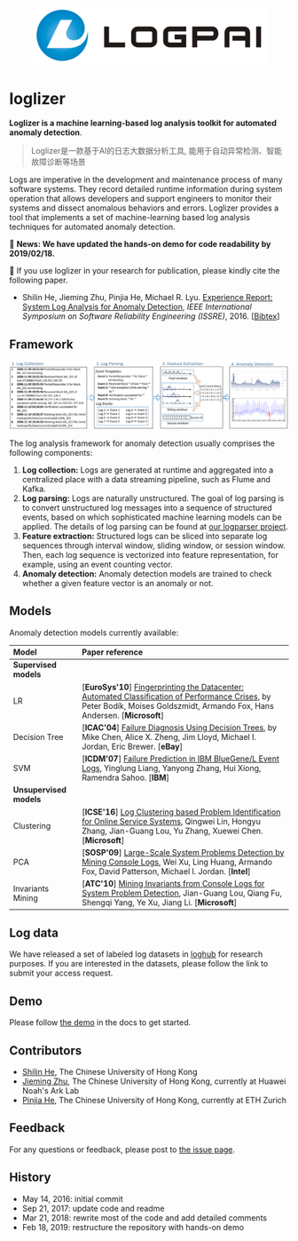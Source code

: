 <p align="center"> <a href="https://github.com/logpai"> <img src="https://github.com/logpai/logpai.github.io/blob/master/img/logpai_logo.jpg" width="425"></a></p>


# loglizer


**Loglizer is a machine learning-based log analysis toolkit for automated anomaly detection**. 
> Loglizer是一款基于AI的日志大数据分析工具, 能用于自动异常检测、智能故障诊断等场景
  

Logs are imperative in the development and maintenance process of many software systems. They record detailed
runtime information during system operation that allows developers and support engineers to monitor their systems and dissect anomalous behaviors and errors. Loglizer provides a tool that implements a set of machine-learning based log analysis techniques for automated anomaly detection. 

:telescope: **News: We have updated the hands-on demo for code readability by 2019/02/18.**

:telescope: If you use loglizer in your research for publication, please kindly cite the following paper.
+ Shilin He, Jieming Zhu, Pinjia He, Michael R. Lyu. [Experience Report: System Log Analysis for Anomaly Detection](https://jiemingzhu.github.io/pub/slhe_issre2016.pdf), *IEEE International Symposium on Software Reliability Engineering (ISSRE)*, 2016. [[Bibtex](https://dblp.org/rec/bibtex/conf/issre/HeZHL16)]

## Framework

![Framework of Anomaly Detection](/docs/img/framework.png)

The log analysis framework for anomaly detection usually comprises the following components:

1. **Log collection:** Logs are generated at runtime and aggregated into a centralized place with a data streaming pipeline, such as Flume and Kafka. 
2. **Log parsing:** Logs are naturally unstructured. The goal of log parsing is to convert unstructured log messages into a sequence of structured events, based on which sophisticated machine learning models can be applied. The details of log parsing can be found at [our logparser project](https://github.com/logpai/logparser).
3. **Feature extraction:** Structured logs can be sliced into separate log sequences through interval window, sliding window, or session window. Then, each log sequence is vectorized into feature representation, for example, using an event counting vector. 
4. **Anomaly detection:** Anomaly detection models are trained to check whether a given feature vector is an anomaly or not.


## Models

Anomaly detection models currently available:

| Model | Paper reference |
| :--- | :--- |
| **Supervised models** |
| LR | [**EuroSys'10**] [Fingerprinting the Datacenter: Automated Classification of Performance Crises](https://www.microsoft.com/en-us/research/wp-content/uploads/2009/07/hiLighter.pdf), by Peter Bodík, Moises Goldszmidt, Armando Fox, Hans Andersen. [**Microsoft**] |
| Decision Tree | [**ICAC'04**] [Failure Diagnosis Using Decision Trees](http://www.cs.berkeley.edu/~brewer/papers/icac2004_chen_diagnosis.pdf), by Mike Chen, Alice X. Zheng, Jim Lloyd, Michael I. Jordan, Eric Brewer. [**eBay**] |
| SVM | [**ICDM'07**] [Failure Prediction in IBM BlueGene/L Event Logs](https://www.researchgate.net/publication/4324148_Failure_Prediction_in_IBM_BlueGeneL_Event_Logs), Yinglung Liang, Yanyong Zhang, Hui Xiong, Ramendra Sahoo. [**IBM**]|
| **Unsupervised models** |
| Clustering | [**ICSE'16**] [Log Clustering based Problem Identification for Online Service Systems](https://www.microsoft.com/en-us/research/wp-content/uploads/2016/07/ICSE-2016-2-Log-Clustering-based-Problem-Identification-for-Online-Service-Systems.pdf), Qingwei Lin, Hongyu Zhang, Jian-Guang Lou, Yu Zhang, Xuewei Chen. [**Microsoft**]| 
| PCA | [**SOSP'09**] [Large-Scale System Problems Detection by Mining Console Logs](http://iiis.tsinghua.edu.cn/~weixu/files/sosp09.pdf), Wei Xu, Ling Huang, Armando Fox, David Patterson, Michael I. Jordan. [**Intel**] |
| Invariants Mining | [**ATC'10**] [Mining Invariants from Console Logs for System Problem Detection](https://www.usenix.org/legacy/event/atc10/tech/full_papers/Lou.pdf), Jian-Guang Lou, Qiang Fu, Shengqi Yang, Ye Xu, Jiang Li. [**Microsoft**]|


## Log data
We have released a set of labeled log datasets in [loghub](https://github.com/logpai/loghub) for research purposes. If you are interested in the datasets, please follow the link to submit your access request.

## Demo
Please follow [the demo](./docs/demo.md) in the docs to get started.


## Contributors
+ [Shilin He](https://shilinhe.github.io), The Chinese University of Hong Kong
+ [Jieming Zhu](https://jiemingzhu.github.io), The Chinese University of Hong Kong, currently at Huawei Noah's Ark Lab
+ [Pinjia He](https://pinjiahe.github.io/), The Chinese University of Hong Kong, currently at ETH Zurich


## Feedback
For any questions or feedback, please post to [the issue page](https://github.com/logpai/loglizer/issues/new). 


## History
* May 14, 2016: initial commit 
* Sep 21, 2017: update code and readme 
* Mar 21, 2018: rewrite most of the code and add detailed comments
* Feb 18, 2019: restructure the repository with hands-on demo

